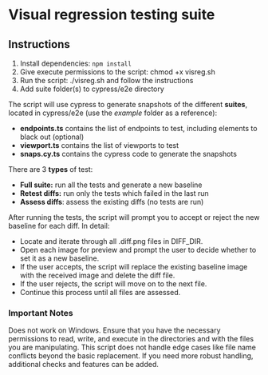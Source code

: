 # Visual regression testing suite

## Instructions

1. Install dependencies: `npm install`
2. Give execute permissions to the script: chmod +x visreg.sh
3. Run the script: ./visreg.sh and follow the instructions
4. Add suite folder(s) to cypress/e2e directory

The script will use cypress to generate snapshots of the different **suites**, located in cypress/e2e (use the _example_ folder as a reference):

- **endpoints.ts** contains the list of endpoints to test, including elements to black out (optional)
- **viewport.ts** contains the list of viewports to test
- **snaps.cy.ts** contains the cypress code to generate the snapshots

There are 3 **types** of test:

- **Full suite:** run all the tests and generate a new baseline
- **Retest diffs:** run only the tests which failed in the last run
- **Assess diffs**: assess the existing diffs (no tests are run)

After running the tests, the script will prompt you to accept or reject the new baseline for each diff. In detail:

- Locate and iterate through all .diff.png files in DIFF_DIR.
- Open each image for preview and prompt the user to decide whether to set it as a new baseline.
- If the user accepts, the script will replace the existing baseline image with the received image and delete the diff file.
- If the user rejects, the script will move on to the next file.
- Continue this process until all files are assessed.


### Important Notes
Does not work on Windows.
Ensure that you have the necessary permissions to read, write, and execute in the directories and with the files you are manipulating.
This script does not handle edge cases like file name conflicts beyond the basic replacement. If you need more robust handling, additional checks and features can be added.
